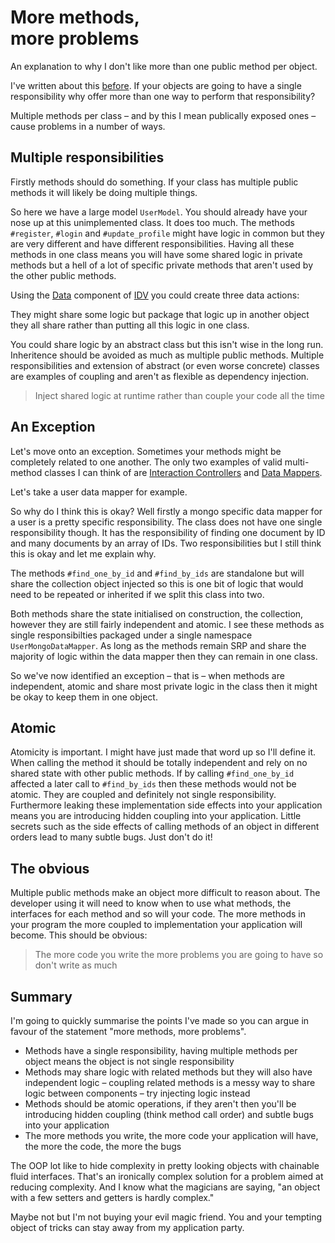 # More methods,<br /> more problems

An explanation to why I don't like more than one public method
per object.

I've written about this [before][1]. If your objects are
going to have a single responsibility why offer more than
one way to perform that responsibility?

Multiple methods per class – and by this I mean publically
exposed ones – cause problems in a number of ways.

## Multiple responsibilities

Firstly methods should do something. If your class has
multiple public methods it will likely be doing multiple
things.

<script src="https://gist.github.com/DrPheltRight/7466167.js"></script>

So here we have a large model `UserModel`. You should already
have your nose up at this unimplemented class. It does too
much. The methods `#register`, `#login` and `#update_profile`
might have logic in common but they are very different and
have different responsibilities. Having all these methods in
one class means you will have some shared logic in private
methods but a hell of a lot of specific private methods that
aren't used by the other public methods.

Using the [Data][2] component of [IDV][3] you could create
three data actions:

<script src="https://gist.github.com/DrPheltRight/7466181.js"></script>

They might share some logic but package that logic up in
another object they all share rather than putting all this
logic in one class.

You could share logic by an abstract class but this isn't wise
in the long run. Inheritence should be avoided as much as
multiple public methods. Multiple responsibilities and
extension of abstract (or even worse concrete) classes are
examples of coupling and aren't as flexible as dependency
injection.

> Inject shared logic at runtime rather than couple your code
> all the time

## An Exception

Let's move onto an exception. Sometimes your methods might be completely related to one another. The only two examples of
valid multi-method classes I can think of are
[Interaction Controllers][4] and [Data Mappers][2].

Let's take a user data mapper for example.

<script src="https://gist.github.com/DrPheltRight/7466187.js"></script>

So why do I think this is okay? Well firstly a mongo specific
data mapper for a user is a pretty specific responsibility.
The class does not have one single responsibility though. It
has the responsibility of finding one document by ID and many
documents by an array of IDs. Two responsibilities but I still
think this is okay and let me explain why.

The methods `#find_one_by_id` and `#find_by_ids` are
standalone but will share the collection object injected so
this is one bit of logic that would need to be repeated or
inherited if we split this class into two.

Both methods share the state initialised on construction, the collection, however they are still fairly independent and
atomic. I see these methods as single responsibilties packaged
under a single namespace `UserMongoDataMapper`. As long as the methods remain SRP and share the majority of logic within the
data mapper then they can remain in one class.

So we've now identified an exception – that is – when methods
are independent, atomic and share most private logic in the
class then it might be okay to keep them in one object.

## Atomic

Atomicity is important. I might have just made that word up
so I'll define it. When calling the method it should be
totally independent and rely on no shared state with other
public methods. If by calling `#find_one_by_id` affected a
later call to `#find_by_ids` then these methods would not be
atomic. They are coupled and definitely not single
responsibility. Furthermore leaking these implementation side
effects into your application means you are introducing hidden
coupling into your application. Little secrets such as the
side effects of calling methods of an object in different
orders lead to many subtle bugs. Just don't do it!

## The obvious

Multiple public methods make
an object more difficult to reason about. The developer using
it will need to know when to use what methods, the interfaces
for each method and so will your code. The more methods in
your program the more coupled to implementation your
application will become. This should be obvious:

> The more code you write the more problems you are going to
> have so don't write as much

## Summary

I'm going to quickly summarise the points I've made so you can
argue in favour of the statement "more methods, more
problems".

 - Methods have a single responsibility, having multiple
   methods per object means the object is not single
   responsibility
 - Methods may share logic with related methods but they will
   also have independent logic – coupling related methods is
   a messy way to share logic between components –
   try injecting logic instead
 - Methods should be atomic operations, if they aren't then
   you'll be introducing hidden coupling (think method call
   order) and subtle bugs into your application
 - The more methods you write, the more code your application
   will have, the more the code, the more the bugs

The OOP lot like to hide complexity in pretty looking objects
with chainable fluid interfaces. That's an ironically complex
solution for a problem aimed at reducing complexity. And I
know what the magicians are saying, "an object with a few
setters and getters is hardly complex."

Maybe not but I'm not buying your evil magic friend. You and
your tempting object of tricks can stay away from my
application party.

[1]: /thoughts/2013-09-22-data-and-behaviour
[2]: /thoughts/2013-09-25-data
[3]: /thoughts/2013-09-27-IDV
[4]: /thoughts/2013-09-26-interaction

